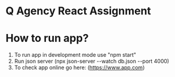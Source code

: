 # Q Agency React Assignment

# How to run app?

1. To run app in development mode use "npm start"
2. Run json server (npx json-server --watch db.json --port 4000)
3. To check app online go here: (https://www.app.com)

